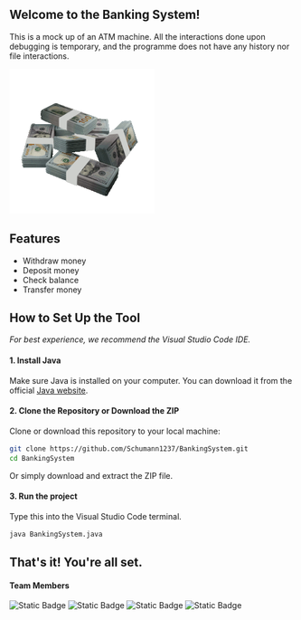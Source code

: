## Welcome to the Banking System!
This is a mock up of an ATM machine. All the interactions done upon debugging is temporary, and the programme does not have any history nor file interactions.

![monies](money-6509_256.gif)

## Features
- Withdraw money
- Deposit money
- Check balance
- Transfer money

## How to Set Up the Tool
*For best experience, we recommend the Visual Studio Code IDE.*

#### 1. Install Java 

Make sure Java is installed on your computer. You can download it from the official [Java website](https://www.java.com/download/ie_manual.jsp).

#### 2. Clone the Repository or Download the ZIP
Clone or download this repository to your local machine:

```bash
git clone https://github.com/Schumann1237/BankingSystem.git
cd BankingSystem
```
Or simply download and extract the ZIP file.

#### 3. Run the project
Type this into the Visual Studio Code terminal.

```bash
java BankingSystem.java
```

## That's it! You're all set.

#### Team Members 
![Static Badge](https://img.shields.io/badge/Eilli-FE4164)
![Static Badge](https://img.shields.io/badge/Isaac-005C29)
![Static Badge](https://img.shields.io/badge/Nicholas-00A19B)
![Static Badge](https://img.shields.io/badge/Shazwi-1035AC)



